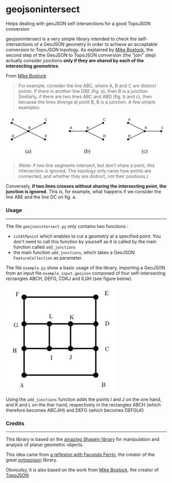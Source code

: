 # geojsonintersect
Helps dealing with geoJSON self intersections for a good TopoJSON conversion

geojsonintersect is a very simple library intended to check the self-intersections of a GeoJSON geometry in order to achieve an acceptable conversion to TopoJSON topology. As explained by [Mike Bostock](https://bost.ocks.org/mike/topology/), the second step of the GeoJSON to TopoJSON conversion (the "join" step) actually consider junctions **only if they are shared by each of the intersecting geometries**.

From [Mike Bostock](https://bost.ocks.org/mike/topology/)

> For example, consider the line ABC, where A, B and C are distinct points. If there is another line DBE (fig. a), then B is a junction. Similarly, if there are two lines ABC and ABD (fig. b and c), then because the lines diverge at point B, B is a junction. A few simple examples: 

![Simple junctions from Mike Bostock](https://raw.githubusercontent.com/basteks/geojsonintersect/main/doc/mike_bostocks_simple_junctions.PNG)

>(Note: if two line segments intersect, but don’t share a point, this intersection is ignored. The topology only cares how points are connected, and whether they are distinct, not their positions.) 

Conversely, **if two lines crosses without sharing the intersecting point, the junction is ignored**. This is, for example, what happens if we consider the line ABE and the line DC on fig. a.

### Usage
---
The file `geojsonintersect.py` only contains two functions : 
- `cutAtPpoint` which enables to cut a geometry at a specified point. You don't need to call this function by yourself as it is called by the main function called `add_junctions`
- the main function `add_junctions`, which takes a GeoJSON `FeatureCollection` as parameter.

The file `example.py` show a basic usage of the library, importing a GeoJSON from an input file `example_input.geojson` composed of four self-intersecting rectangles ABCH, DEFG, CDKJ and ILGH (see figure below).

![Geometry of example_input.geojson](https://raw.githubusercontent.com/basteks/geojsonintersect/main/examples/simple_example_geometry.PNG)

Using the `add_junctions` function adds the points I and J on the one hand, and K and L on the ther hand, respectively in the rectangles ABCH (which therefore becomes ABCJIH) and DEFG (which becomes DEFGLK)

### Credits
---
This library is based on the [amazing Shapely library](https://github.com/Toblerity/Shapely) for manipulation and analysis of planar geometric objects.

This idea came from [a reflexion with Facundo Ferrín](https://github.com/fferrin/pytopojson/issues/7), the creator of the great [pytopojson](https://github.com/fferrin/pytopojson) library.

Obvioulsy, it is also based on the work from [Mike Bostock](https://bost.ocks.org/mike/), the creator of [TopoJSON](https://github.com/topojson/)
